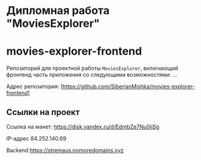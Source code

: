 # Дипломная работа "MoviesExplorer"

# movies-explorer-frontend

Репозиторий для проектной работы `MoviesExplorer`, включающий фронтенд часть приложения со следующими возможностями: ...

Адрес репозитория: [https://github.com/SiberianMishka/movies-explorer-frontend]

## Ссылки на проект

Ссылка на макет: https://disk.yandex.ru/d/EdmbZe7Nu0ijSg

IP-адрес 84.252.140.69

Backend https://stremaus.nomoredomains.xyz
